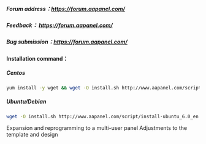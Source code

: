 ##### Forum address：https://forum.aapanel.com/
##### Feedback： https://forum.aapanel.com/
##### Bug submission：https://forum.aapanel.com/

#### Installation command：
##### Centos
```bash
yum install -y wget && wget -O install.sh http://www.aapanel.com/script/install_6.0_en.sh && bash install.sh
```
##### Ubuntu/Debian
```bash
wget -O install.sh http://www.aapanel.com/script/install-ubuntu_6.0_en.sh && sudo bash install.sh
```
Expansion and reprogramming to a multi-user panel
Adjustments to the template and design

